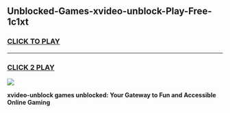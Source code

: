 
## Unblocked-Games-xvideo-unblock-Play-Free-1c1xt
<h3>
<a href="https://premium76.site?title=xvideo-unblock&ref=12A">CLICK TO PLAY</a></h3>
<hr>

<h3>
<a href="https://premium76.site?title=xvideo-unblock&ref=12A">CLICK 2 PLAY</a>
  
</h3>

<a href="https://premium76.site?title=xvideo-unblock&ref=12A"><img src="https://clearcache.store/games.png"></a>


**xvideo-unblock games unblocked: Your Gateway to Fun and Accessible Online Gaming**

